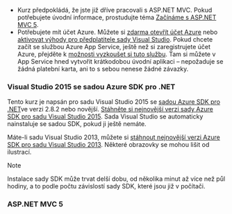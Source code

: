 * Kurz předpokládá, že jste již dříve pracovali s ASP.NET MVC. Pokud potřebujete úvodní informace, prostudujte téma [Začínáme s ASP.NET MVC 5](http://www.asp.net/mvc/overview/getting-started/introduction/getting-started).
* Potřebujete mít účet Azure. Můžete si [zdarma otevřít účet Azure](https://azure.microsoft.com/pricing/free-trial/?WT.mc_id=A261C142F) nebo [aktivovat výhody pro předplatitele sady Visual Studio](https://azure.microsoft.com/pricing/member-offers/msdn-benefits-details/?WT.mc_id=A261C142F). Pokud chcete začít se službou Azure App Service, ještě než si zaregistrujete účet Azure, přejděte k [možnosti vyzkoušet si tuto službu](https://azure.microsoft.com/try/app-service/). Tam si můžete v App Service hned vytvořit krátkodobou úvodní aplikaci – nepožaduje se žádná platební karta, ani to s sebou nenese žádné závazky.

### <a name="a-namesetupdevenvavisual-studio-2015-with-the-azure-sdk-for-net"></a><a name="setupdevenv"></a>Visual Studio 2015 se sadou Azure SDK pro .NET
Tento kurz je napsán pro sadu Visual Studio 2015 se [sadou Azure SDK pro .NET](../articles/dotnet-sdk.md)ve verzi 2.8.2 nebo novější. [Stáhněte si nejnovější verzi sady Azure SDK pro sadu Visual Studio 2015](http://go.microsoft.com/fwlink/?linkid=518003). Sada Visual Studio se automaticky nainstaluje se sadou SDK, pokud ji ještě nemáte.

Máte-li sadu Visual Studio 2013, můžete si [stáhnout nejnovější verzi Azure SDK pro sadu Visual Studio 2013](http://go.microsoft.com/fwlink/?LinkID=324322). Některé obrazovky se mohou lišit od ilustrací.

> [!NOTE]
> Instalace sady SDK může trvat delší dobu, od několika minut až více než půl hodiny, a to podle počtu závislostí sady SDK, které jsou již v počítači.
> 
> 

### <a name="aspnet-mvc-5"></a>ASP.NET MVC 5


<!--HONumber=Jan17_HO3-->


